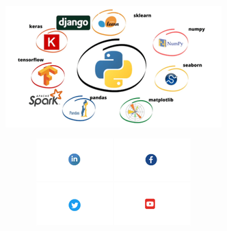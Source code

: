 # ![OusmanHamit](https://github.com/OusmanHamit/OusmanHamit/blob/main/banner.png)

<p align='center'>
    <a href="https://www.linkedin.com/in/ousman-hamit-hassani/"><img height="100" src="https://github.com/OusmanHamit/OusmanHamit/blob/main/linkedin.png"></a> 
    <a href="https://www.facebook.com/La-chaine-openclass4all-346728962011907/"><img height="100" src="https://github.com/OusmanHamit/OusmanHamit/blob/main/facebook.png"></a> 
    <a href="https://twitter.com/HassaniOusman/likes"><img height="100" src="https://github.com/OusmanHamit/OusmanHamit/blob/main/twitter.png"></a>
    <a href="https://www.youtube.com/channel/UCE-613S-bsuLukwHDhnRxIA/?sub_confirmation=1"><img height="100" src="https://github.com/OusmanHamit/OusmanHamit/blob/main/youtube.png"></a>
</p>
